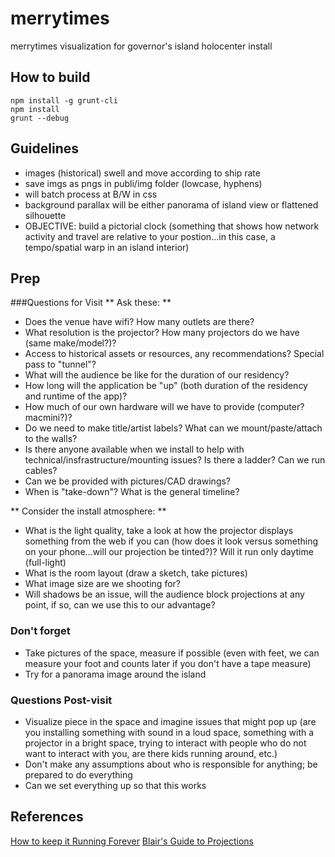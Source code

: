 # merrytimes

merrytimes visualization for governor's island holocenter install

## How to build

```
npm install -g grunt-cli
npm install
grunt --debug
```

## Guidelines
* images (historical) swell and move according to ship rate
* save imgs as pngs in publi/img folder (lowcase, hyphens)
* will batch process at B/W in css
* background parallax will be either panorama of island view or flattened silhouette
* OBJECTIVE: build a pictorial clock (something that shows how network activity and travel are relative to your postion...in this case, a tempo/spatial warp in an island interior)

## Prep
###Questions for Visit
** Ask these: **
* Does the venue have wifi? How many outlets are there?
* What resolution is the projector? How many projectors do we have (same make/model?)?
* Access to historical assets or resources, any recommendations? Special pass to "tunnel"?
* What will the audience be like for the duration of our residency?
* How long will the application be "up" (both duration of the residency and runtime of the app)?
* How much of our own hardware will we have to provide (computer? macmini?)?
* Do we need to make title/artist labels? What can we mount/paste/attach to the walls?
* Is there anyone available when we install to help with technical/insfrastructure/mounting issues? Is there a ladder? Can we run cables?
* Can we be provided with pictures/CAD drawings?
* When is "take-down"? What is the general timeline?

** Consider the install atmosphere: **
* What is the light quality, take a look at how the projector displays something from the web if you can (how does it look versus something on your phone...will our projection be tinted?)? Will it run only daytime (full-light)
* What is the room layout (draw a sketch, take pictures)
* What image size are we shooting for?
* Will shadows be an issue, will the audience block projections at any point, if so, can we use this to our advantage?

### Don't forget
* Take pictures of the space, measure if possible (even with feet, we can measure your foot and counts later if you don't have a tape measure)
* Try for a panorama image around the island

### Questions Post-visit
* Visualize piece in the space and imagine issues that might pop
up (are you installing something with sound in a loud space, something
with a projector in a bright space, trying to interact with people who
do not want to interact with you, are there kids running around, etc.)
* Don't make any assumptions about who is responsible for anything; be prepared to do everything
* Can we set everything up so that this works



## References
[How to keep it Running Forever](https://github.com/laserpilot/Installation_Up_4evr/blob/master/Installation_Up_4evr.md)
[Blair's Guide to Projections](http://www.creativeapplications.net/tutorials/guide-to-projectors-for-interactive-installations/)